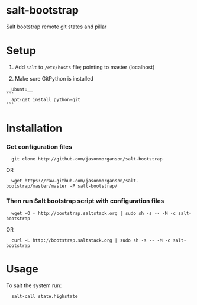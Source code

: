 salt-bootstrap
==============

Salt bootstrap remote git states and pillar

Setup
=====

  1. Add `salt` to  `/etc/hosts` file; pointing to master (localhost)

  2. Make sure GitPython is installed
  
    __Ubuntu__
    ```
      apt-get install python-git
    ```

Installation
============

### Get configuration files

```
  git clone http://github.com/jasonmorganson/salt-bootstrap
```
OR
```
  wget https://raw.github.com/jasonmorganson/salt-bootstrap/master/master -P salt-bootstrap/
```

### Then run Salt bootstrap script with configuration files

```
  wget -O - http://bootstrap.saltstack.org | sudo sh -s -- -M -c salt-bootstrap
```
OR
```
  curl -L http://bootstrap.saltstack.org | sudo sh -s -- -M -c salt-bootstrap
```

Usage
=====

To salt the system run:

```
  salt-call state.highstate
```

